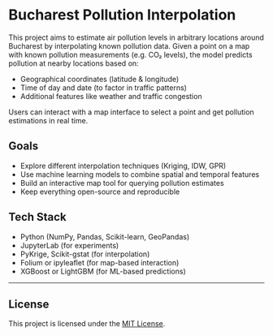 # Bucharest Pollution Interpolation

This project aims to estimate air pollution levels in arbitrary locations around Bucharest by interpolating known pollution data. Given a point on a map with known pollution measurements (e.g. CO₂ levels), the model predicts pollution at nearby locations based on:

- Geographical coordinates (latitude & longitude)
- Time of day and date (to factor in traffic patterns)
- Additional features like weather and traffic congestion

Users can interact with a map interface to select a point and get pollution estimations in real time.

## Goals

- Explore different interpolation techniques (Kriging, IDW, GPR)
- Use machine learning models to combine spatial and temporal features
- Build an interactive map tool for querying pollution estimates
- Keep everything open-source and reproducible

## Tech Stack

- Python (NumPy, Pandas, Scikit-learn, GeoPandas)
- JupyterLab (for experiments)
- PyKrige, Scikit-gstat (for interpolation)
- Folium or ipyleaflet (for map-based interaction)
- XGBoost or LightGBM (for ML-based predictions)

---

## License

This project is licensed under the [MIT License](LICENSE).
